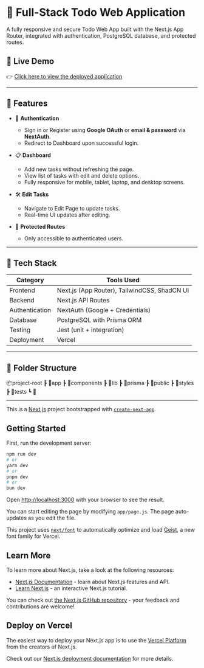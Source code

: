 # 📝 Full-Stack Todo Web Application

A fully responsive and secure Todo Web App built with the Next.js App Router, integrated with authentication, PostgreSQL database, and protected routes.

## 🚀 Live Demo
👉 [Click here to view the deployed application]([https://your-deployed-app-link.com](https://next-js-todo-crud-application.vercel.app))

---

## 📌 Features

- 🔐 **Authentication**
  - Sign in or Register using **Google OAuth** or **email & password** via **NextAuth**.
  - Redirect to Dashboard upon successful login.

- 📋 **Dashboard**
  - Add new tasks without refreshing the page.
  - View list of tasks with edit and delete options.
  - Fully responsive for mobile, tablet, laptop, and desktop screens.

- 🛠️ **Edit Tasks**
  - Navigate to Edit Page to update tasks.
  - Real-time UI updates after editing.

- 🧱 **Protected Routes**
  - Only accessible to authenticated users.

---

## 🧰 Tech Stack

| Category          | Tools Used                          |
|------------------|--------------------------------------|
| Frontend         | Next.js (App Router), TailwindCSS, ShadCN UI |
| Backend          | Next.js API Routes                   |
| Authentication   | NextAuth (Google + Credentials)      |
| Database         | PostgreSQL with Prisma ORM           |
| Testing          | Jest (unit + integration)            |
| Deployment       | Vercel               |

---

## 📁 Folder Structure

📦project-root ┣ 📂app ┣ 📂components ┣ 📂lib ┣ 📂prisma ┣ 📂public ┣ 📂styles ┣ 📂tests ┗ 📄

---

This is a [Next.js](https://nextjs.org) project bootstrapped with [`create-next-app`](https://github.com/vercel/next.js/tree/canary/packages/create-next-app).

## Getting Started

First, run the development server:

```bash
npm run dev
# or
yarn dev
# or
pnpm dev
# or
bun dev
```

Open [http://localhost:3000](http://localhost:3000) with your browser to see the result.

You can start editing the page by modifying `app/page.js`. The page auto-updates as you edit the file.

This project uses [`next/font`](https://nextjs.org/docs/app/building-your-application/optimizing/fonts) to automatically optimize and load [Geist](https://vercel.com/font), a new font family for Vercel.

## Learn More

To learn more about Next.js, take a look at the following resources:

- [Next.js Documentation](https://nextjs.org/docs) - learn about Next.js features and API.
- [Learn Next.js](https://nextjs.org/learn) - an interactive Next.js tutorial.

You can check out [the Next.js GitHub repository](https://github.com/vercel/next.js) - your feedback and contributions are welcome!

## Deploy on Vercel

The easiest way to deploy your Next.js app is to use the [Vercel Platform](https://vercel.com/new?utm_medium=default-template&filter=next.js&utm_source=create-next-app&utm_campaign=create-next-app-readme) from the creators of Next.js.

Check out our [Next.js deployment documentation](https://nextjs.org/docs/app/building-your-application/deploying) for more details.
